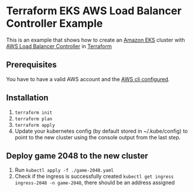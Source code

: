 # Terraform EKS AWS Load Balancer Controller Example

This is an example that shows how to create an [Amazon EKS](https://aws.amazon.com/eks/?whats-new-cards.sort-by=item.additionalFields.postDateTime&whats-new-cards.sort-order=desc&eks-blogs.sort-by=item.additionalFields.createdDate&eks-blogs.sort-order=desc) cluster with [AWS Load Balancer Controller](https://docs.aws.amazon.com/eks/latest/userguide/aws-load-balancer-controller.html) in [Terraform](https://github.com/hashicorp/terraform)

## Prerequisites

You have to have a valid AWS account and the [AWS cli configured](https://docs.aws.amazon.com/cli/latest/userguide/cli-configure-quickstart.html).

## Installation

1. `terraform init`
2. `terraform plan`
3. `terraform apply`
4. Update your kubernetes config (by default stored in ~/.kube/config) to point to the new cluster using the console output from the last step.

## Deploy game 2048 to the new cluster

1. Run `kubectl apply -f ./game-2048.yaml`
2. Check if the ingress is successfully created `kubectl get ingress ingress-2048 -n game-2048`, there should be an address assigned
